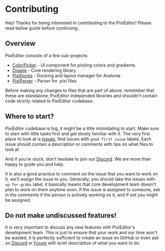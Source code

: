 # Contributing

Hey! Thanks for being interested in contributing to the PixiEditor! Please read below guide before continuing.

## Overview

PixiEditor consists of a few sub-projects:

- [ColorPicker](https://github.com/PixiEditor/ColorPicker) - UI component for picking colors and gradients.
- [Drawie](https://github.com/PixiEditor/Drawie) - Core rendering library
- [PixiDocks](https://github.com/PixiEditor/PixiDocks) - Docking and layout manager for Avalonia
- [PixiParser](https://github.com/PixiEditor/PixiParser) - Parser for .pixi files

Before making any changes to files that are part of above, remember that these are standalone, PixiEditor independed libraries and shouldn't contain code strictly related to PixiEditor codebase.

## Where to start?

PixiEditor codebase is big, it might be a little intimidating to start. Make sure to start with little tasks first and get slowly familiar with it. 
The very first place to look at is [Issues](https://github.com/PixiEditor/PixiEditor/issues), find issues with `good first issue` labels. Each issue should contain a description or comments with tips on what files to look at.

And if you're stuck, don't hesitate to join our [Discord](https://discord.gg/qSRMYmq). We are more than happy to guide you and help.

It is also a good practice to comment on the issue that you want to work on it, we'll assign the issue to you. Generally, you should take the issues with `up-for-grabs` label, it basically means that core development team doesn't plan to work on them anytime soon. If the issue is assigned
to someone, ask in the comments if the person is actively working on it, and if not you might be assigned.

## **Do not make undiscussed features!**

It is very important to discuss any new features with PixiEditor's development team. This is just to ensure that your work and our time won't be wasted, it is perfectly sufficient to create an issue on GitHub or even ask on [Discord](https://discord.gg/qSRMYmq) or [Forum](https://forum.pixieditor.net) with brief description of what you want to do.
